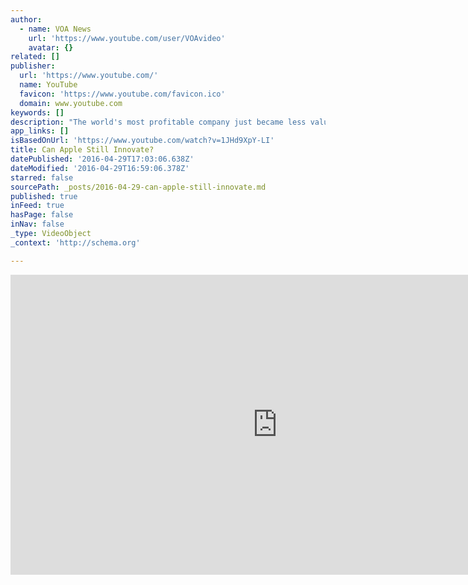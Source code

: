 ```yaml
---
author:
  - name: VOA News
    url: 'https://www.youtube.com/user/VOAvideo'
    avatar: {}
related: []
publisher:
  url: 'https://www.youtube.com/'
  name: YouTube
  favicon: 'https://www.youtube.com/favicon.ico'
  domain: www.youtube.com
keywords: []
description: "The world's most profitable company just became less valuable this week when California-based Apple Inc. reported the first decline in iPhone sales in 13 years. Apple CEO Tim Cook blames the struggling Chinese economy for Apple's weaker earnings, but analysts say other factors may be at play."
app_links: []
isBasedOnUrl: 'https://www.youtube.com/watch?v=1JHd9XpY-LI'
title: Can Apple Still Innovate?
datePublished: '2016-04-29T17:03:06.638Z'
dateModified: '2016-04-29T16:59:06.378Z'
starred: false
sourcePath: _posts/2016-04-29-can-apple-still-innovate.md
published: true
inFeed: true
hasPage: false
inNav: false
_type: VideoObject
_context: 'http://schema.org'

---
```

<iframe src="https://cdn.embedly.com/widgets/media.html?src=https%3A%2F%2Fwww.youtube.com%2Fembed%2F1JHd9XpY-LI%3Ffeature%3Doembed&amp;url=https%3A%2F%2Fwww.youtube.com%2Fwatch%3Fv%3D1JHd9XpY-LI&amp;image=https%3A%2F%2Fi.ytimg.com%2Fvi%2F1JHd9XpY-LI%2Fhqdefault.jpg&amp;key=b7d04c9b404c499eba89ee7072e1c4f7&amp;type=text%2Fhtml&amp;schema=youtube" width="854" height="480" scrolling="no" frameborder="0" allowfullscreen="" style=""></iframe>